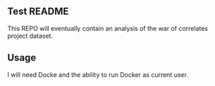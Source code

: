 Test README
----------------

This REPO will eventually contain an analysis of the war of correlates project dataset.

Usage
--------

I will need Docke and the ability to run Docker as current user.

